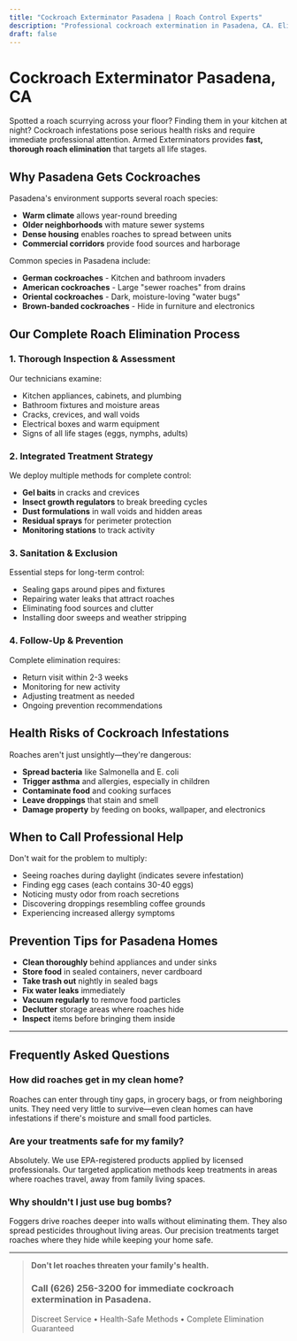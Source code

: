 ```yaml
---
title: "Cockroach Exterminator Pasadena | Roach Control Experts"
description: "Professional cockroach extermination in Pasadena, CA. Eliminate German, American & Oriental roaches fast. Safe, thorough treatment. Call (626) 256-3200."
draft: false
---
```


# Cockroach Exterminator Pasadena, CA

Spotted a roach scurrying across your floor? Finding them in your kitchen at night? Cockroach infestations pose serious health risks and require immediate professional attention. Armed Exterminators provides **fast, thorough roach elimination** that targets all life stages.

## Why Pasadena Gets Cockroaches

Pasadena's environment supports several roach species:
- **Warm climate** allows year-round breeding
- **Older neighborhoods** with mature sewer systems
- **Dense housing** enables roaches to spread between units
- **Commercial corridors** provide food sources and harborage

Common species in Pasadena include:
- **German cockroaches** - Kitchen and bathroom invaders
- **American cockroaches** - Large "sewer roaches" from drains
- **Oriental cockroaches** - Dark, moisture-loving "water bugs"
- **Brown-banded cockroaches** - Hide in furniture and electronics

## Our Complete Roach Elimination Process

### 1. Thorough Inspection & Assessment
Our technicians examine:
- Kitchen appliances, cabinets, and plumbing
- Bathroom fixtures and moisture areas
- Cracks, crevices, and wall voids
- Electrical boxes and warm equipment
- Signs of all life stages (eggs, nymphs, adults)

### 2. Integrated Treatment Strategy
We deploy multiple methods for complete control:
- **Gel baits** in cracks and crevices
- **Insect growth regulators** to break breeding cycles
- **Dust formulations** in wall voids and hidden areas
- **Residual sprays** for perimeter protection
- **Monitoring stations** to track activity

### 3. Sanitation & Exclusion
Essential steps for long-term control:
- Sealing gaps around pipes and fixtures
- Repairing water leaks that attract roaches
- Eliminating food sources and clutter
- Installing door sweeps and weather stripping

### 4. Follow-Up & Prevention
Complete elimination requires:
- Return visit within 2-3 weeks
- Monitoring for new activity
- Adjusting treatment as needed
- Ongoing prevention recommendations

## Health Risks of Cockroach Infestations

Roaches aren't just unsightly—they're dangerous:
- **Spread bacteria** like Salmonella and E. coli
- **Trigger asthma** and allergies, especially in children
- **Contaminate food** and cooking surfaces
- **Leave droppings** that stain and smell
- **Damage property** by feeding on books, wallpaper, and electronics

## When to Call Professional Help

Don't wait for the problem to multiply:
- Seeing roaches during daylight (indicates severe infestation)
- Finding egg cases (each contains 30-40 eggs)
- Noticing musty odor from roach secretions
- Discovering droppings resembling coffee grounds
- Experiencing increased allergy symptoms

## Prevention Tips for Pasadena Homes

- **Clean thoroughly** behind appliances and under sinks
- **Store food** in sealed containers, never cardboard
- **Take trash out** nightly in sealed bags
- **Fix water leaks** immediately
- **Vacuum regularly** to remove food particles
- **Declutter** storage areas where roaches hide
- **Inspect** items before bringing them inside

---

## Frequently Asked Questions

### How did roaches get in my clean home?
Roaches can enter through tiny gaps, in grocery bags, or from neighboring units. They need very little to survive—even clean homes can have infestations if there's moisture and small food particles.

### Are your treatments safe for my family?
Absolutely. We use EPA-registered products applied by licensed professionals. Our targeted application methods keep treatments in areas where roaches travel, away from family living spaces.

### Why shouldn't I just use bug bombs?
Foggers drive roaches deeper into walls without eliminating them. They also spread pesticides throughout living areas. Our precision treatments target roaches where they hide while keeping your home safe.

---

> **Don't let roaches threaten your family's health.**  
> ### Call (626) 256-3200 for immediate cockroach extermination in Pasadena.  
> Discreet Service • Health-Safe Methods • Complete Elimination Guaranteed